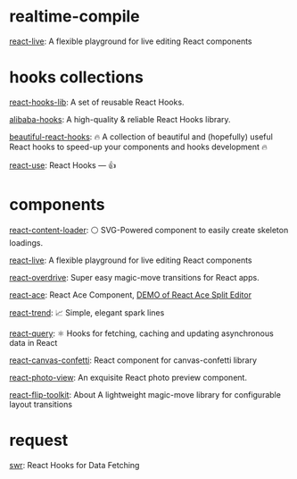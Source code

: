 # realtime-compile

[react-live](https://github.com/FormidableLabs/react-live): A flexible playground for live editing React components

# hooks collections

[react-hooks-lib](https://github.com/beizhedenglong/react-hooks-lib): A set of reusable React Hooks.

[alibaba-hooks](https://github.com/alibaba/hooks): A high-quality & reliable React Hooks library.

[beautiful-react-hooks](https://github.com/antonioru/beautiful-react-hooks): 🔥 A collection of beautiful and (hopefully) useful React hooks to speed-up your components and hooks development 🔥

[react-use](https://github.com/streamich/react-use): React Hooks — 👍

# components

[react-content-loader](https://github.com/danilowoz/react-content-loader): ⚪ SVG-Powered component to easily create skeleton loadings.

[react-live](https://github.com/FormidableLabs/react-live): A flexible playground for live editing React components

[react-overdrive](https://github.com/berzniz/react-overdrive): Super easy magic-move transitions for React apps.

[react-ace](https://github.com/securingsincity/react-ace): React Ace Component, [DEMO of React Ace Split Editor](https://securingsincity.github.io/react-ace/split.html)

[react-trend](https://github.com/unsplash/react-trend): 📈 Simple, elegant spark lines

[react-query](https://github.com/tannerlinsley/react-query): ⚛️ Hooks for fetching, caching and updating asynchronous data in React

[react-canvas-confetti](https://github.com/ulitcos/react-canvas-confetti): React component for canvas-confetti library

[react-photo-view](https://github.com/MinJieLiu/react-photo-view): An exquisite React photo preview component.

[react-flip-toolkit](https://github.com/aholachek/react-flip-toolkit): About A lightweight magic-move library for configurable layout transitions

# request

[swr](https://github.com/vercel/swr): React Hooks for Data Fetching
